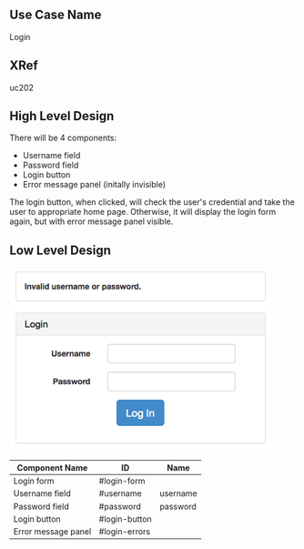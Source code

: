 Use Case Name
-------------
Login

XRef
----
uc202

High Level Design
-----------------
There will be 4 components:

* Username field
* Password field
* Login button
* Error message panel (initally invisible)

The login button, when clicked, will check the user's credential and take the
user to appropriate home page. Otherwise, it will display the login form
again, but with error message panel visible.

Low Level Design
----------------

![Screenshot](ds202-login-example.png)

| Component Name             | ID               | Name      |
| -------------------------- | ---------------- | --------- |
| Login form                 | #login-form      |           |
| Username field             | #username        | username  |
| Password field             | #password        | password  |
| Login button               | #login-button    |           |
| Error message panel        | #login-errors    |           |













